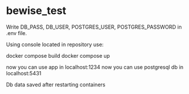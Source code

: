 # bewise_test
Write DB_PASS, DB_USER, POSTGRES_USER, POSTGRES_PASSWORD in .env file.

Using console located in repository use:

docker compose build
docker compose up

now you can use app in localhost:1234
now you can use postgresql db in localhost:5431

Db data saved after restarting containers

